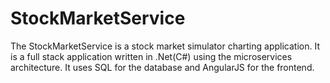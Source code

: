 # StockMarketService
The StockMarketService is a stock market simulator charting application. It is a full stack application written in .Net(C#) using the microservices architecture. It uses SQL for the database and AngularJS for the frontend.
